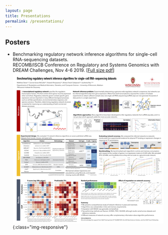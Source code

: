 ```yaml
---
layout: page
title: Presentations
permalink: /presentations/
---
```

## Posters

- Benchmarking regulatory network inference algorithms for single-cell
RNA-sequencing datasets.  
RECOMB/ISCB Conference on Regulatory and Systems Genomics with DREAM Challenges, Nov 4-6 2019. [[Full size pdf](https://uwmadison.box.com/s/6v1vrwwd4wprqsmiyjv6h6igwj5a74vh)]
![alt text](/assets/images/RSGDream2019_Benchmarking.png){:class="img-responsive"}  

